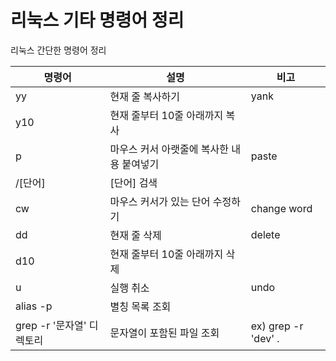 # 리눅스 기타 명령어 정리

리눅스 간단한 명령어 정리

| 명령어                | 설명                      | 비고                  |
|--------------------|-------------------------|---------------------|
| yy                 | 현재 줄 복사하기               | yank                |
| y10                | 현재 줄부터 10줄 아래까지 복사      |                     |
| p                  | 마우스 커서 아랫줄에 복사한 내용 붙여넣기 | paste               |
| /[단어]              | [단어] 검색                 |                     |
| cw                 | 마우스 커서가 있는 단어 수정하기      | change word         |
| dd                 | 현재 줄 삭제                 | delete              |
| d10                | 현재 줄부터 10줄 아래까지 삭제      |                     |
| u                  | 실행 취소                   | undo                |
| alias -p           | 별칭 목록 조회                |                     |
| grep -r '문자열' 디렉토리 | 문자열이 포함된 파일 조회          | ex) grep -r 'dev' . |


